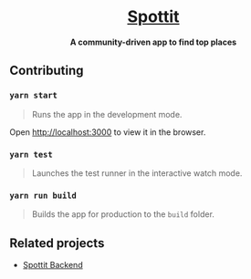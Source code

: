 <div align="center">

# [Spottit][spottit-frontend]

**A community-driven app to find top places**

</div>

## Contributing

### `yarn start`

> Runs the app in the development mode.

Open [http://localhost:3000](http://localhost:3000) to view it in the browser.

### `yarn test`

> Launches the test runner in the interactive watch mode.

### `yarn run build`

> Builds the app for production to the `build` folder.

## Related projects

- [Spottit Backend][spottit-backend-github]

<!-- Links -->

[spottit-frontend]: https://spottit.netlify.com
[spottit-backend-github]: https://github.com/codenights/spottit-backend
